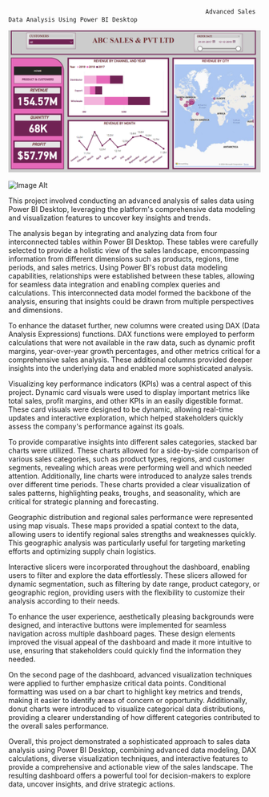                                                            Advanced Sales Data Analysis Using Power BI Desktop

![Image Alt](https://github.com/sreekeshm77/Advanced-Sales-Data-Analysis-Using-Power-BI-Desktop/blob/863be0cc3d35b423911f89f674640af91e9bbd2d/Screenshot%202024-09-03%20152420.png)

![Image Alt]()

This project involved conducting an advanced analysis of sales data using Power BI Desktop, leveraging the platform's comprehensive data modeling and visualization features to uncover key insights and trends.

The analysis began by integrating and analyzing data from four interconnected tables within Power BI Desktop. These tables were carefully selected to provide a holistic view of the sales landscape, encompassing information from different dimensions such as products, regions, time periods, and sales metrics. Using Power BI's robust data modeling capabilities, relationships were established between these tables, allowing for seamless data integration and enabling complex queries and calculations. This interconnected data model formed the backbone of the analysis, ensuring that insights could be drawn from multiple perspectives and dimensions.

To enhance the dataset further, new columns were created using DAX (Data Analysis Expressions) functions. DAX functions were employed to perform calculations that were not available in the raw data, such as dynamic profit margins, year-over-year growth percentages, and other metrics critical for a comprehensive sales analysis. These additional columns provided deeper insights into the underlying data and enabled more sophisticated analysis.

Visualizing key performance indicators (KPIs) was a central aspect of this project. Dynamic card visuals were used to display important metrics like total sales, profit margins, and other KPIs in an easily digestible format. These card visuals were designed to be dynamic, allowing real-time updates and interactive exploration, which helped stakeholders quickly assess the company's performance against its goals.

To provide comparative insights into different sales categories, stacked bar charts were utilized. These charts allowed for a side-by-side comparison of various sales categories, such as product types, regions, and customer segments, revealing which areas were performing well and which needed attention. Additionally, line charts were introduced to analyze sales trends over different time periods. These charts provided a clear visualization of sales patterns, highlighting peaks, troughs, and seasonality, which are critical for strategic planning and forecasting.

Geographic distribution and regional sales performance were represented using map visuals. These maps provided a spatial context to the data, allowing users to identify regional sales strengths and weaknesses quickly. This geographic analysis was particularly useful for targeting marketing efforts and optimizing supply chain logistics.

Interactive slicers were incorporated throughout the dashboard, enabling users to filter and explore the data effortlessly. These slicers allowed for dynamic segmentation, such as filtering by date range, product category, or geographic region, providing users with the flexibility to customize their analysis according to their needs.

To enhance the user experience, aesthetically pleasing backgrounds were designed, and interactive buttons were implemented for seamless navigation across multiple dashboard pages. These design elements improved the visual appeal of the dashboard and made it more intuitive to use, ensuring that stakeholders could quickly find the information they needed.

On the second page of the dashboard, advanced visualization techniques were applied to further emphasize critical data points. Conditional formatting was used on a bar chart to highlight key metrics and trends, making it easier to identify areas of concern or opportunity. Additionally, donut charts were introduced to visualize categorical data distributions, providing a clearer understanding of how different categories contributed to the overall sales performance.

Overall, this project demonstrated a sophisticated approach to sales data analysis using Power BI Desktop, combining advanced data modeling, DAX calculations, diverse visualization techniques, and interactive features to provide a comprehensive and actionable view of the sales landscape. The resulting dashboard offers a powerful tool for decision-makers to explore data, uncover insights, and drive strategic actions.
